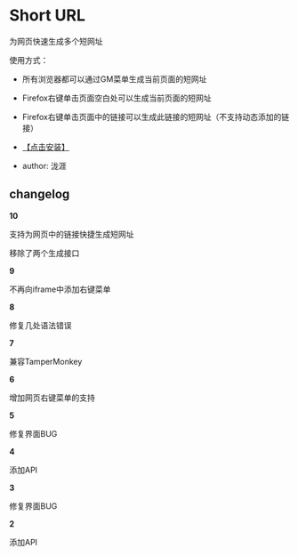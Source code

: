 # Short URL

为网页快速生成多个短网址

使用方式：

* 所有浏览器都可以通过GM菜单生成当前页面的短网址

* Firefox右键单击页面空白处可以生成当前页面的短网址

* Firefox右键单击页面中的链接可以生成此链接的短网址（不支持动态添加的链接）

* [【点击安装】](https://github.com/FirefoxBar/userscript/raw/master/Short_URL/Short_URL.user.js)

* author: 泷涯

## changelog

**10**

支持为网页中的链接快捷生成短网址

移除了两个生成接口

**9**

不再向iframe中添加右键菜单

**8**

修复几处语法错误

**7**

兼容TamperMonkey

**6**

增加网页右键菜单的支持

**5**

修复界面BUG

**4**

添加API

**3**

修复界面BUG

**2**

添加API
